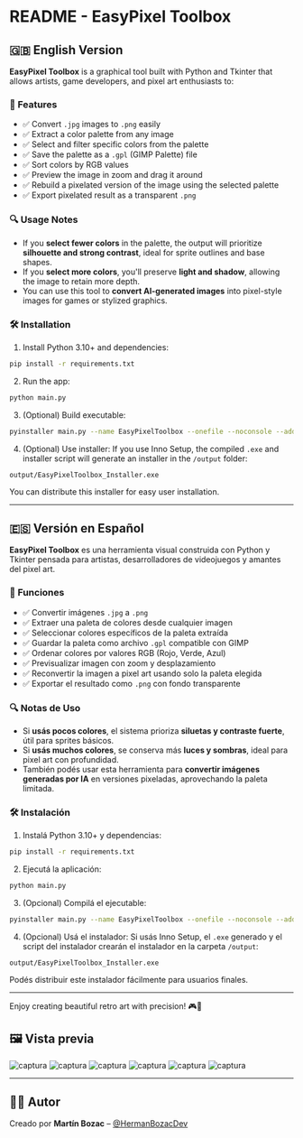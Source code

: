 # README - EasyPixel Toolbox

## 🇬🇧 English Version

**EasyPixel Toolbox** is a graphical tool built with Python and Tkinter that allows artists, game developers, and pixel art enthusiasts to:

### 🎨 Features
- ✅ Convert `.jpg` images to `.png` easily
- ✅ Extract a color palette from any image
- ✅ Select and filter specific colors from the palette
- ✅ Save the palette as a `.gpl` (GIMP Palette) file
- ✅ Sort colors by RGB values
- ✅ Preview the image in zoom and drag it around
- ✅ Rebuild a pixelated version of the image using the selected palette
- ✅ Export pixelated result as a transparent `.png`

### 🔍 Usage Notes
- If you **select fewer colors** in the palette, the output will prioritize **silhouette and strong contrast**, ideal for sprite outlines and base shapes.
- If you **select more colors**, you'll preserve **light and shadow**, allowing the image to retain more depth.
- You can use this tool to **convert AI-generated images** into pixel-style images for games or stylized graphics.

### 🛠 Installation
1. Install Python 3.10+ and dependencies:
```bash
pip install -r requirements.txt
```
2. Run the app:
```bash
python main.py
```

3. (Optional) Build executable:
```bash
pyinstaller main.py --name EasyPixelToolbox --onefile --noconsole --add-data "assets;assets" --add-data "utils;utils" --add-data "ui;ui"
```

4. (Optional) Use installer:
If you use Inno Setup, the compiled `.exe` and installer script will generate an installer in the `/output` folder:
```
output/EasyPixelToolbox_Installer.exe
```
You can distribute this installer for easy user installation.

---

## 🇪🇸 Versión en Español

**EasyPixel Toolbox** es una herramienta visual construida con Python y Tkinter pensada para artistas, desarrolladores de videojuegos y amantes del pixel art.

### 🎨 Funciones
- ✅ Convertir imágenes `.jpg` a `.png`
- ✅ Extraer una paleta de colores desde cualquier imagen
- ✅ Seleccionar colores específicos de la paleta extraída
- ✅ Guardar la paleta como archivo `.gpl` compatible con GIMP
- ✅ Ordenar colores por valores RGB (Rojo, Verde, Azul)
- ✅ Previsualizar imagen con zoom y desplazamiento
- ✅ Reconvertir la imagen a pixel art usando solo la paleta elegida
- ✅ Exportar el resultado como `.png` con fondo transparente

### 🔍 Notas de Uso
- Si **usás pocos colores**, el sistema prioriza **siluetas y contraste fuerte**, útil para sprites básicos.
- Si **usás muchos colores**, se conserva más **luces y sombras**, ideal para pixel art con profundidad.
- También podés usar esta herramienta para **convertir imágenes generadas por IA** en versiones pixeladas, aprovechando la paleta limitada.

### 🛠 Instalación
1. Instalá Python 3.10+ y dependencias:
```bash
pip install -r requirements.txt
```
2. Ejecutá la aplicación:
```bash
python main.py
```

3. (Opcional) Compilá el ejecutable:
```bash
pyinstaller main.py --name EasyPixelToolbox --onefile --noconsole --add-data "assets;assets" --add-data "utils;utils" --add-data "ui;ui"
```

4. (Opcional) Usá el instalador:
Si usás Inno Setup, el `.exe` generado y el script del instalador crearán el instalador en la carpeta `/output`:
```
output/EasyPixelToolbox_Installer.exe
```
Podés distribuir este instalador fácilmente para usuarios finales.

---

Enjoy creating beautiful retro art with precision! 🎮🧩


## 🖼️ Vista previa

![captura](./assets/1.PNG)
![captura](./assets/3.PNG)
![captura](./assets/7.PNG)
![captura](./assets/5.PNG)
![captura](./assets/8.PNG)
![captura](./assets/9.PNG)

---

## 🧑‍💻 Autor

Creado por **Martín Bozac** – [@HermanBozacDev](https://github.com/HermanBozacDev)
